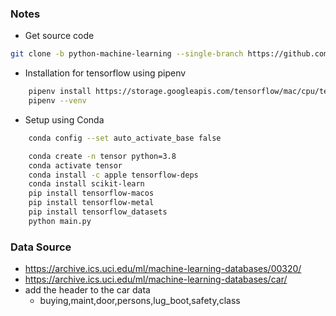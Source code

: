 [//]: <> (Machine Learning Series TechWithTim: https://www.youtube.com/watch?v=ujTCoH21GlA&list=PLzMcBGfZo4-mP7qA9cagf68V06sko5otr)
[//]: <> (Machine Learmomg Continuation : https://www.youtube.com/watch?v=OS0Ddkle0o4&list=PLzMcBGfZo4-lak7tiFDec5_ZMItiIIfmj&index=2)
### Notes
- Get source code
```sh
git clone -b python-machine-learning --single-branch https://github.com/PuneetSivananda/ytube-projects .
```

- Installation for tensorflow using pipenv
```sh
    pipenv install https://storage.googleapis.com/tensorflow/mac/cpu/tensorflow-0.12.0-py3-none-any.whl
    pipenv --venv 
```

- Setup using Conda
```sh 
    conda config --set auto_activate_base false

    conda create -n tensor python=3.8
    conda activate tensor
    conda install -c apple tensorflow-deps
    conda install scikit-learn 
    pip install tensorflow-macos   
    pip install tensorflow-metal 
    pip install tensorflow_datasets
    python main.py      
```


### Data Source

- https://archive.ics.uci.edu/ml/machine-learning-databases/00320/
- https://archive.ics.uci.edu/ml/machine-learning-databases/car/
- add the header to the car data
    - buying,maint,door,persons,lug_boot,safety,class